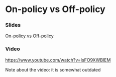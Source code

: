 # On-policy vs Off-policy

### Slides

[On-policy vs Off-policy](https://master-dac.isir.upmc.fr/slides_bank/onp_ofp.pdf)

### Video

https://www.youtube.com/watch?v=IsFO9XWBIEM

Note about the video: it is somewhat outdated
